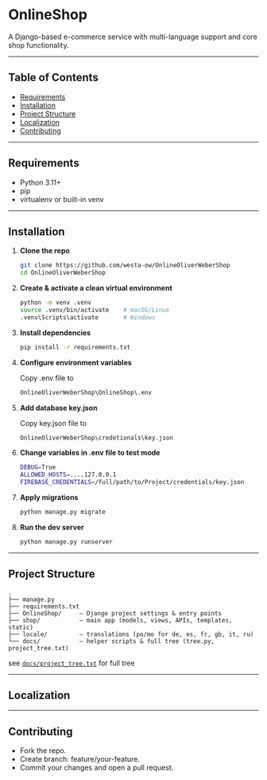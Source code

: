 # OnlineShop

A Django-based e-commerce service with multi-language support and core shop functionality.

---

## Table of Contents

- [Requirements](#requirements)  
- [Installation](#installation)  
- [Project Structure](#project-structure)  
- [Localization](#localization)  
- [Contributing](#contributing)  

[//]: # (- [License]&#40;#license&#41;  )

---

## Requirements

- Python 3.11+  
- pip  
- virtualenv or built-in venv  

---

## Installation

1. **Clone the repo**  
   ```bash
   git clone https://github.com/westa-ow/OnlineOliverWeberShop
   cd OnlineOliverWeberShop
   
2. **Create & activate a clean virtual environment**
    ```bash
    python -m venv .venv
    source .venv/bin/activate    # macOS/Linux
    .venv\Scripts\activate       # Windows

3. **Install dependencies**
    ```bash
    pip install -r requirements.txt

4. **Configure environment variables**

    Copy .env file to 
    ```bash
    OnlineOliverWeberShop\OnlineShop\.env

5. **Add database key.json**

    Copy key.json file to 
    ```bash
    OnlineOliverWeberShop\credetionals\key.json

6. **Change variables in .env file to test mode**
    ```bash
    DEBUG=True
    ALLOWED_HOSTS=...,127.0.0.1
    FIREBASE_CREDENTIALS=/full/path/to/Project/credentials/key.json

7. **Apply migrations**
    ```bash
    python manage.py migrate

8. **Run the dev server**
    ```bash
    python manage.py runserver
   
---

## Project Structure
```text
.
├── manage.py
├── requirements.txt
├── OnlineShop/     — Django project settings & entry points
├── shop/           — main app (models, views, APIs, templates, static)
├── locale/         — translations (po/mo for de, es, fr, gb, it, ru)
└── docs/           — helper scripts & full tree (tree.py, project_tree.txt)
```

see [`docs/project_tree.txt`](docs/project_tree.txt) for full tree

---

## Localization


---

## Contributing

- Fork the repo.
- Create branch: feature/your-feature.
- Commit your changes and open a pull request.

